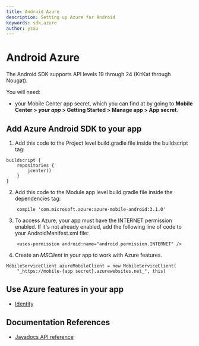 ```yaml
---
title: Android Azure
description: Setting up Azure for Android
keywords: sdk,azure
author: ysxu
---
```


# Android Azure

The Android SDK supports API levels 19 through 24 (KitKat through Nougat).

You will need:
* your Mobile Center app secret, which you can find at by going to **Mobile Center > _your app_ > Getting Started > Manage app > App secret**.

## Add Azure Android SDK to your app
1. Add this code to the Project level build.gradle file inside the buildscript tag:
```
buildscript {
    repositories {
        jcenter()
    }
}
```

2. Add this code to the Module app level build.gradle file inside the dependencies tag:
```
    compile 'com.microsoft.azure:azure-mobile-android:3.1.0'
```

3. To access Azure, your app must have the INTERNET permission enabled. If it's not already enabled, add the following line of code to your AndroidManifest.xml file:
```
    <uses-permission android:name="android.permission.INTERNET" />
```

4. Create an _MSClient_ in your app to work with Azure features.
```
MobileServiceClient azureMobileClient = new MobileServiceClient(
    "_https://mobile-{app secret}.azurewebsites.net_", this)
```

## Use Azure features in your app
* [Identity]

## Documentation References
* [Javadocs API reference]

[Identity]: ~/sdk/azure/identity/android.md
[Javadocs API reference]: http://azure.github.io/azure-mobile-apps-android-client/
